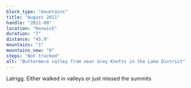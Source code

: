 ```yaml
---
block_type: "mountains"
title: "August 2011"
handle: "2011-08"
location: "Keswick"
duration: "7"
distance: "45.9"
mountains: "1"
mountains_new: "0"
steps: "Not tracked"
alt: "Buttermere valley from near Grey Knotts in the Lake District"
---
```


Latrigg. Either walked in valleys or just missed the summits

